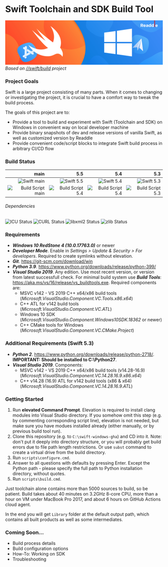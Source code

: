 # Swift Toolchain and SDK Build Tool
![Swift on Windows](doc/img/swift-windows-cover.png)
_Based on [//swift/build](https://github.com/compnerd/swift-build) project_

### Project Goals
Swift is a large project consisting of many parts. When it comes to changing or investigating the project, it is crucial to have a comfort way to tweak the build process.

The goals of this project are to:
- Provide a tool to build and experiment with Swift (Toolchain and SDK) on Windows in convenient way on local developer machine
- Provide binary snapshots of dev and release versions of vanilla Swift, as well as customized version by Readdle
- Provide convenient code/script blocks to integrate Swift build process in arbitrary CI/CD flow

### Build Status
| main | 5.5 | 5.4 | 5.3 |
| ---: | ---:| ---:| ---:|
| ![Swift main](https://img.shields.io/endpoint?url=https://gist.githubusercontent.com/lxbndr/e75dcdc92f031e71745ff1dbb56decd4/raw/swift-main-badge.json&logo=github) | ![Swift 5.5](https://img.shields.io/endpoint?url=https://gist.githubusercontent.com/lxbndr/e75dcdc92f031e71745ff1dbb56decd4/raw/swift-5.5-badge.json&logo=github) | ![Swift 5.4](https://img.shields.io/endpoint?url=https://gist.githubusercontent.com/lxbndr/e75dcdc92f031e71745ff1dbb56decd4/raw/swift-5.4-badge.json&logo=github) | ![Swift 5.3](https://img.shields.io/endpoint?url=https://gist.githubusercontent.com/lxbndr/e75dcdc92f031e71745ff1dbb56decd4/raw/swift-5.3-badge.json&logo=github) |
| ![Build Script main](https://img.shields.io/endpoint?url=https://gist.githubusercontent.com/lxbndr/e75dcdc92f031e71745ff1dbb56decd4/raw/build-script-main-badge.json&logo=github) | ![Build Script 5.4](https://img.shields.io/endpoint?url=https://gist.githubusercontent.com/lxbndr/e75dcdc92f031e71745ff1dbb56decd4/raw/build-script-5.4-badge.json&logo=github) | ![Build Script 5.4](https://img.shields.io/endpoint?url=https://gist.githubusercontent.com/lxbndr/e75dcdc92f031e71745ff1dbb56decd4/raw/build-script-5.4-badge.json&logo=github) | ![Build Script 5.3](https://img.shields.io/endpoint?url=https://gist.githubusercontent.com/lxbndr/e75dcdc92f031e71745ff1dbb56decd4/raw/build-script-5.3-badge.json&logo=github) |

###### Dependencies
![ICU Status](https://img.shields.io/endpoint?url=https://gist.githubusercontent.com/lxbndr/e75dcdc92f031e71745ff1dbb56decd4/raw/icu-badge.json&logo=github)
![CURL Status](https://img.shields.io/endpoint?url=https://gist.githubusercontent.com/lxbndr/e75dcdc92f031e71745ff1dbb56decd4/raw/curl-badge.json&logo=github)
![libxml2 Status](https://img.shields.io/endpoint?url=https://gist.githubusercontent.com/lxbndr/e75dcdc92f031e71745ff1dbb56decd4/raw/libxml2-badge.json&logo=github)
![zlib Status](https://img.shields.io/endpoint?url=https://gist.githubusercontent.com/lxbndr/e75dcdc92f031e71745ff1dbb56decd4/raw/zlib-badge.json&logo=github)

### Requirements
- **_Windows 10 RedStone 4 (10.0.17763.0)_** or newer
- **_Developer Mode_**. Enable in _Settings > Update & Security > For developers_. Required to create symlinks without elevation.
- **_Git_**. https://git-scm.com/download/win
- **_Python 3.9_**. https://www.python.org/downloads/release/python-399/
- **_Visual Studio 2019_**. Any edition. Use most recent version, or version from latest successfull check. For minimal build system use **_Build Tools_**: https://aka.ms/vs/16/release/vs_buildtools.exe. Required components are:
  - MSVC v142 - VS 2019 C++ x64/x86 build tools (_Microsoft.VisualStudio.Component.VC.Tools.x86.x64_)
  - C++ ATL for v142 build tools (_Microsoft.VisualStudio.Component.VC.ATL_)
  - Windows 10 SDK (_Microsoft.VisualStudio.Component.Windows10SDK.18362_ or newer)
  - C++ CMake tools for Windows (_Microsoft.VisualStudio.Component.VC.CMake.Project_)

### Additional Requirements (Swift 5.3)
- **_Python 2_**. https://www.python.org/downloads/release/python-2718/. **IMPORTANT: Should be installed to C:\Python27**.
- **_Visual Studio 2019_**. Components:
  - MSVC v142 - VS 2019 C++ x64/x86 build tools (v14.28-16.9) (_Microsoft.VisualStudio.Component.VC.14.28.16.9.x86.x64_)
  - C++ v14.28 (16.9) ATL for v142 build tools (x86 & x64) (_Microsoft.VisualStudio.Component.VC.14.28.16.9.ATL_)
  

### Getting Started
1. Run **elevated Command Prompt**. Elevation is required to install clang modules into Visual Studio directory. If you somehow omit this step (e.g. by commenting corresponding script line), elevation is not needed, but make sure you have modues installed already (either manually, or by previous build tool run).
2. Clone this repository (e.g. to `C:\swift-windows-gha`) and CD into it. Note: don't put it deeply into directory structure, or you will probably get build errors due to file path length restrictions. Or use `subst` command to create a virtual drive from the build directory.
3. Run `scripts\configure.cmd`.
4. Answer to all questions with defaults by pressing Enter. Except the Python path - please specify the full path to Python installation directory, without quotes.
5. Run `scripts\build.cmd`.

Just toolchain alone contains more than 5000 sources to build, so be patient. Build takes about 40 minutes on 3.2GHz 8-core CPU, more than a hour on VM under MacBook Pro 2017, and about 6 hours on GitHub Actions cloud agent.

In the end you will get `Library` folder at the default output path, which contains all built products as well as some intermediates.

### Coming Soon...
- Build process details
- Build configuration options
- How-To: Working on SDK
- Troubleshooting
